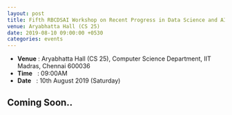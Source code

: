 ```yaml
---
layout: post
title: Fifth RBCDSAI Workshop on Recent Progress in Data Science and AI
venue: Aryabhatta Hall (CS 25)
date: 2019-08-10 09:00:00 +0530
categories: events
---
```

<ul class="mb-5" >
	<li><b>Venue</b> : Aryabhatta Hall (CS 25), Computer Science Department, IIT Madras, Chennai 600036 </li>
	 <li><b>Time</b>&nbsp;&nbsp; : 09:00AM</li>
	 <li><b>Date</b>&nbsp;&nbsp; : 10th August 2019 (Saturday)</li>
</ul>

<h2 class="post-title text-center"> Coming Soon.. </h2>


